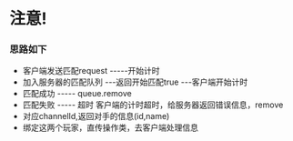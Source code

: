 # 注意!

### 思路如下
* 客户端发送匹配request -----开始计时
* 加入服务器的匹配队列 ---返回开始匹配true ---客户端开始计时
* 匹配成功 ----- queue.remove
* 匹配失败 ----- 超时 客户端的计时超时，给服务器返回错误信息，remove
* 对应channelId,返回对手的信息(id,name)
* 绑定这两个玩家，直传操作类，去客户端处理信息
